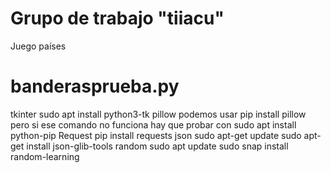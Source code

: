 # Grupo de trabajo "tiiacu"
Juego países
# banderasprueba.py
tkinter
sudo apt install python3-tk
pillow
podemos usar pip install pillow pero si ese comando no funciona hay que probar con sudo apt install python-pip
Request
pip install requests
json
sudo apt-get update
sudo apt-get install json-glib-tools
random
sudo apt update
sudo snap install random-learning
